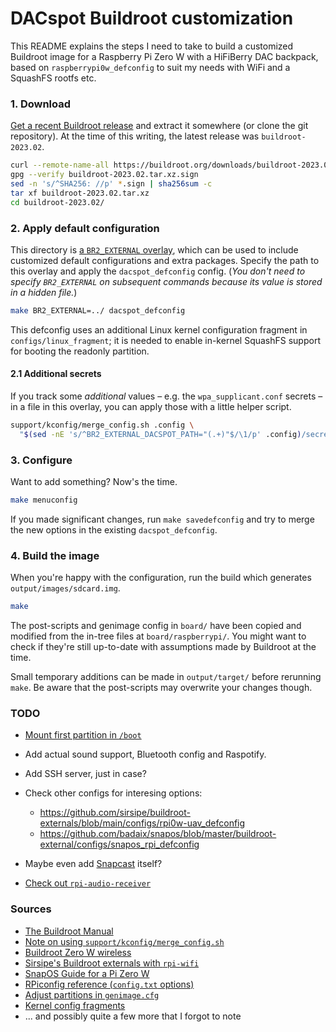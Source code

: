 # DACspot Buildroot customization

This README explains the steps I need to take to build a customized Buildroot image for a Raspberry Pi Zero W with a HiFiBerry DAC backpack, based on `raspberrypi0w_defconfig` to suit my needs with WiFi and a SquashFS rootfs etc.

### 1. Download

[Get a recent Buildroot release](https://buildroot.org/downloads/manual/manual.html#getting-buildroot) and extract it somewhere (or clone the git repository). At the time of this writing, the latest release was `buildroot-2023.02`.

```sh
curl --remote-name-all https://buildroot.org/downloads/buildroot-2023.02.tar.xz{,.sign}
gpg --verify buildroot-2023.02.tar.xz.sign
sed -n 's/^SHA256: //p' *.sign | sha256sum -c
tar xf buildroot-2023.02.tar.xz
cd buildroot-2023.02/
```

### 2. Apply default configuration

This directory is [a `BR2_EXTERNAL` overlay](https://buildroot.org/downloads/manual/manual.html#outside-br-custom), which can be used to include customized default configurations and extra packages. Specify the path to this overlay and apply the `dacspot_defconfig` config. (*You don't need to specify `BR2_EXTERNAL` on subsequent commands because its value is stored in a hidden file.*)

```sh
make BR2_EXTERNAL=../ dacspot_defconfig
```

This defconfig uses an additional Linux kernel configuration fragment in `configs/linux_fragment`; it is needed to enable in-kernel SquashFS support for booting the readonly partition.

#### 2.1 Additional secrets

If you track some *additional* values – e.g. the `wpa_supplicant.conf` secrets – in a file in this overlay, you can apply those with a little helper script.

```sh
support/kconfig/merge_config.sh .config \
  "$(sed -nE 's/^BR2_EXTERNAL_DACSPOT_PATH="(.+)"$/\1/p' .config)/secrets.cfg"
```

### 3. Configure

Want to add something? Now's the time.

```sh
make menuconfig
```

If you made significant changes, run `make savedefconfig` and try to merge the new options in the existing `dacspot_defconfig`.

### 4. Build the image

When you're happy with the configuration, run the build which generates `output/images/sdcard.img`.

```sh
make
```

The post-scripts and genimage config in `board/` have been copied and modified from the in-tree files at `board/raspberrypi/`. You might want to check if they're still up-to-date with assumptions made by Buildroot at the time.

Small temporary additions can be made in `output/target/` before rerunning `make`. Be aware that the post-scripts may overwrite your changes though.

### TODO

* [Mount first partition in `/boot`](https://github.com/badaix/snapos/blob/79f5871a138b79981f80f1b4170c3799c62730bf/buildroot-external/board/raspberrypi/common/post-build.sh#L22)
* Add actual sound support, Bluetooth config and Raspotify.
* Add SSH server, just in case?
* Check other configs for interesing options:
  * https://github.com/sirsipe/buildroot-externals/blob/main/configs/rpi0w-uav_defconfig
  * https://github.com/badaix/snapos/blob/master/buildroot-external/configs/snapos_rpi_defconfig

* Maybe even add [Snapcast](https://github.com/badaix/snapos) itself?
* [Check out `rpi-audio-receiver`](https://github.com/nicokaiser/rpi-audio-receiver)

### Sources

* [The Buildroot Manual](https://buildroot.org/downloads/manual/manual.html)
* [Note on using `support/kconfig/merge_config.sh`](https://stackoverflow.com/a/72864457)
* [Buildroot Zero W wireless](https://unix.stackexchange.com/a/448501)
* [Sirsipe's Buildroot externals with `rpi-wifi`](https://github.com/sirsipe/buildroot-externals#package-raspberrypi-wifi-rpi-wifi)
* [SnapOS Guide for a Pi Zero W](https://du.nkel.dev/blog/2021-04-10_buildroot-snapos/)
* [RPiconfig reference (`config.txt` options)](https://elinux.org/RPiconfig#Boot)
* [Adjust partitions in `genimage.cfg`](https://stackoverflow.com/questions/60164914/multiple-partitions-in-buildroot)
* [Kernel config fragments](https://stackoverflow.com/a/43915427)
* ... and possibly quite a few more that I forgot to note
